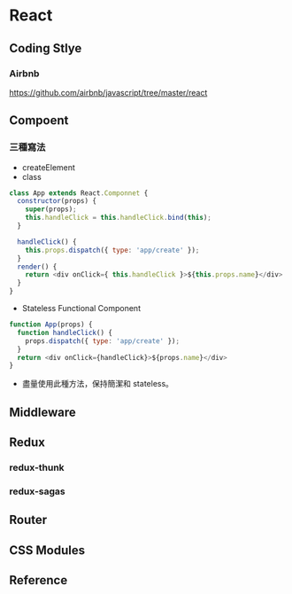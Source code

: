 # React

## Coding Stlye

### Airbnb
https://github.com/airbnb/javascript/tree/master/react

## Compoent

### 三種寫法
* createElement
* class
```js
class App extends React.Componnet {
  constructor(props) {
    super(props);
    this.handleClick = this.handleClick.bind(this);
  }

  handleClick() {
    this.props.dispatch({ type: 'app/create' });
  }
  render() {
    return <div onClick={ this.handleClick }>${this.props.name}</div>
  }
}
```
* Stateless Functional Component
```js
function App(props) {
  function handleClick() {
    props.dispatch({ type: 'app/create' });
  }
  return <div onClick={handleClick}>${props.name}</div>
}
```
  * 盡量使用此種方法，保持簡潔和 stateless。

## Middleware

## Redux

### redux-thunk

### redux-sagas

## Router

## CSS Modules

## Reference
